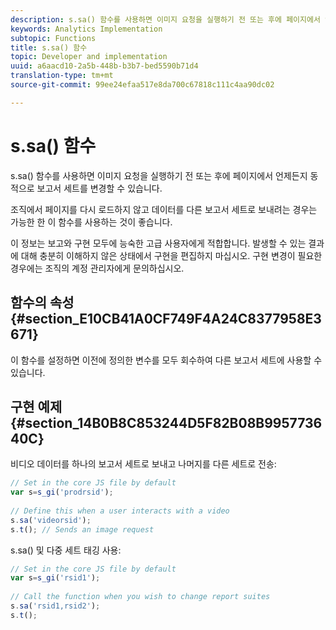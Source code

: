 ```yaml
---
description: s.sa() 함수를 사용하면 이미지 요청을 실행하기 전 또는 후에 페이지에서 언제든지 동적으로 보고서 세트를 변경할 수 있습니다.
keywords: Analytics Implementation
subtopic: Functions
title: s.sa() 함수
topic: Developer and implementation
uuid: a6aacd10-2a5b-448b-b3b7-bed5590b71d4
translation-type: tm+mt
source-git-commit: 99ee24efaa517e8da700c67818c111c4aa90dc02

---
```



# s.sa() 함수

s.sa() 함수를 사용하면 이미지 요청을 실행하기 전 또는 후에 페이지에서 언제든지 동적으로 보고서 세트를 변경할 수 있습니다.

조직에서 페이지를 다시 로드하지 않고 데이터를 다른 보고서 세트로 보내려는 경우는 가능한 한 이 함수를 사용하는 것이 좋습니다.

이 정보는 보고와 구현 모두에 능숙한 고급 사용자에게 적합합니다. 발생할 수 있는 결과에 대해 충분히 이해하지 않은 상태에서 구현을 편집하지 마십시오. 구현 변경이 필요한 경우에는 조직의 계정 관리자에게 문의하십시오.

## 함수의 속성 {#section_E10CB41A0CF749F4A24C8377958E3671}

이 함수를 설정하면 이전에 정의한 변수를 모두 회수하여 다른 보고서 세트에 사용할 수 있습니다.

## 구현 예제 {#section_14B0B8C853244D5F82B08B995773640C}

비디오 데이터를 하나의 보고서 세트로 보내고 나머지를 다른 세트로 전송:

```js
// Set in the core JS file by default 
var s=s_gi('prodrsid'); 
 
// Define this when a user interacts with a video 
s.sa('videorsid'); 
s.t(); // Sends an image request
```

s.sa() 및 다중 세트 태깅 사용:

```js
// Set in the core JS file by default 
var s=s_gi('rsid1'); 
 
// Call the function when you wish to change report suites 
s.sa('rsid1,rsid2'); 
s.t();
```

